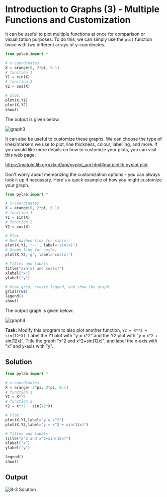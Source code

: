 # Introduction to Graphs (3) - Multiple Functions and Customization

It can be useful to plot multiple functions at once for comparison or visualization purposes. To do this, we can simply use the `plot` function twice with two different arrays of y-coordinates.

```python
from pylab import *

# x-coordinates
X = arange(0, 2*pi, 0.1)
# function 1
Y1 = sin(X)
# function 2
Y2 = cos(X)

# plot:
plot(X,Y1)
plot(X,Y2)
show()

```

The output is given below.

![graph3](https://imgur.com/bywJcOW.png)

It can also be useful to customize these graphs. We can choose the type of lines/markers we use to plot, line thickness, colour, labelling, and more. If you would like more details on how to customize your plots, you can visit this web page:

https://matplotlib.org/xkcd/api/pyplot_api.html#matplotlib.pyplot.plot

Don't worry about memorizing the customization options - you can always look it up if necessary.
Here's a quick example of how you might customize your graph.
```python
from pylab import *

# x-coordinates
X = arange(0, 2*pi, 0.1)
# function 1
Y1 = sin(X)
# function 2
Y2 = cos(X)

# Plot:
# Red dashed line for sin(x)
plot(X,Y1,'r--', label='sin(x)')
# Green line for cos(x)
plot(X,Y2,'g', label='cos(x)')

# Titles and labels
title("sin(x) and cos(x)")
xlabel("x")
ylabel("y")

# Draw grid, create legend, and show the graph.
grid(True)
legend()
show()
```

The output graph is given below:

![graph4](https://imgur.com/RFtq2vw.png)

**Task:** Modify this program to also plot another function, `Y2 = X**2 + sin(12*X)`. Label the Y1 plot with "y = x^2" and the Y2 plot with "y = x^2 + sin(12x)". Title the graph "x^2 and x^2+sin(12x)", and label the x-axis with "x" and y-axis with "y".

## Solution
```python
from pylab import *

# x-coordinates
X = arange(-2*pi, 2*pi, 0.1)
# function 1
Y1 = X**2
# function 2
Y2 = X**2 + sin(12*X)

# Plot:
plot(X,Y1,label="y = x^2")
plot(X,Y2,label="y = x^2 + sin(12x)")

# Titles and labels:
title("x^2 and x^2+sin(12x)")
xlabel("x")
ylabel("y")

legend()
show()
```

## Output

![8-3 Solution](https://imgur.com/2ZRaJw5.png)
